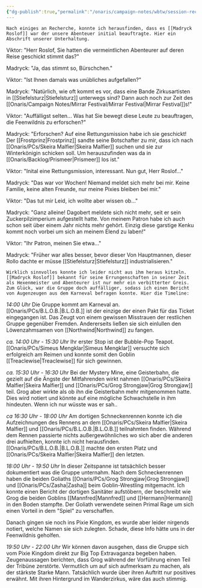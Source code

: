```yaml
---
{"dg-publish":true,"permalink":"/onaris/campaign-notes/wbtw/session-recap/session-1/","tags":["session-recap kampagne/witchlight"]}
---
```


```ad-info
Nach einiges an Recherche, konnte ich herausfinden, dass es [[Madryck Roslof]] war der unsere Abenteuer initial beauftragte. Hier ein Abschrift unserer Unterhaltung.
```

Viktor: "Herr Roslof, Sie hatten die vermeintlichen Abenteurer auf deren Reise geschickt stimmt das?"

Madryck: "Ja, das stimmt so, Bürschchen."

Viktor: "Ist Ihnen damals was unübliches aufgefallen?"

Madryck: "Natürlich, wie oft kommt es vor, dass eine Bande Zirkusartisten in [[Stiefelsturz\|Stiefelsturz]] unterwegs sind? Dann auch noch zur Zeit des [[Onaris/Campaign Notes/Mirrar Festival/Mirrar Festival\|Mirrar Festival]]s!"

Viktor: "Auffälligst selten... Was hat Sie bewegt diese Leute zu beauftragen, die Feenwildnis zu erforschen?"

Madryck: "Erforschen? Auf eine Rettungsmission habe ich sie geschickt! Der [[Frostprinz\|Frostprinz]] sandte seine Botschafter zu mir, dass ich nach [[Onaris/PCs/Skeira Malfier\|Skeira Malfier]] suchen und sie zur Winterkönigin schicken soll. Um herauszufinden was da in [[Onaris/Backlog/Prismeer\|Prismeer]] los ist."

Viktor: "Inital eine Rettungsmission, interessant. Nun gut, Herr Roslof..."

Madryck: "Das war vor Wochen! Niemand meldet sich mehr bei mir. Keine Familie, keine alten Freunde, nur meine Pixies bleiben bei mir."

Viktor: "Das tut mir Leid, ich wollte aber wissen ob..."

Madryck: "Ganz alleine! Dagobert meldete sich nicht mehr, seit er sein Zuckerpilzimperium aufgestellt hatte. Von meinem Patron habe ich auch schon seit über einem Jahr nichts mehr gehört. Einzig diese garstige Kenku kommt noch vorbei um sich an meinem Elend zu laben!"

Viktor: "Ihr Patron, meinen Sie etwa..."

Madryck: "Früher war alles besser, bevor dieser Von Hauptmannen, dieser Rollo dachte er müsse [[Stiefelsturz\|Stiefelsturz]] industrialisieren."

```ad-info
Wirklich sinnvolles konnte ich leider nicht aus ihm heraus kitzeln. [[Madryck Roslof]] bekannt für seine Errungenschaften in seiner Zeit als Hexenmeister und Abenteurer ist nur mehr ein verbitterter Greis. Zum Glück, war die Gruppe doch auffälliger, sodass ich einen Bericht von Augenzeugen aus dem Karneval befragen konnte. Hier die Timeline:
```

*14:00 Uhr*
Die Gruppe kommt am Karneval an. [[Onaris/PCs/B.L.O.B.\|B.L.O.B.]] ist der einzige der einen Pakt für das Ticket eingegangen ist. Das Zeugt von einem gewissen Misstrauen der restlichen Gruppe gegenüber Fremden. Andererseits ließen sie sich einlullen den Löwenzahmsamen von [[Northwind\|Northwind]] zu fangen.

*ca. 14:00 Uhr - 15:30 Uhr*
Ihr erster Stop ist der Bubble-Pop Teapot. [[Onaris/PCs/Simeus Mengklar\|Simeus Mengklar]] versuchte sich erfolgreich am Reimen und konnte somit den Goblin [[Treaclewise\|Treaclewise]] für sich gewinnen.

*ca. 15:30 Uhr - 16:30 Uhr*
Bei der Mystery Mine, eine Geisterbahn, die gezielt auf die Ängste der Mitfahrenden wirkt nahmen [[Onaris/PCs/Skeira Malfier\|Skeira Malfier]] und [[Onaris/PCs/Grog Strongjaw\|Grog Strongjaw]] teil. Grog aber wirkte als ob ihn die Geisterbahn mehr mitgenommen hatte. Dies wird notiert und könnte auf eine mögliche Schwachstelle in ihm hindeuten. Wenn ich nur wüsste was er sah..

*ca 16:30 Uhr - 18:00 Uhr*
Am dortigen Schneckenrennen konnte ich die Aufzeichnungen des Rennens an dem [[Onaris/PCs/Skeira Malfier\|Skeira Malfier]] und [[Onaris/PCs/B.L.O.B.\|B.L.O.B.]] teilnahmten finden. Während dem Rennen passierte nichts außergewöhnliches wo sich aber die anderen drei aufhielten, konnte ich nicht herausfinden.
[[Onaris/PCs/B.L.O.B.\|B.L.O.B.]] machte den ersten Platz und [[Onaris/PCs/Skeira Malfier\|Skeira Malfier]] den letzten.

*18:00 Uhr - 19:50 Uhr*
In dieser Zeitspanne ist tatsächlich besser dokumentiert was die Gruppe unternahm. Nach dem Schneckenrennen haben die beiden Goliaths [[Onaris/PCs/Grog Strongjaw\|Grog Strongjaw]] und [[Onaris/PCs/Zasha\|Zasha]] beim Goblin-Wrestling mitgemacht. Ich konnte einen Bericht der dortigen Sanitäter aufstöbern, der beschreibt wie Grog die beiden Goblins [[Mannfred\|Mannfred]] und [[Hermann\|Hermann]] in den Boden stampfte. Der Goliath verwendete seinen Primal Rage um  sich einen Vorteil in dem "Spiel" zu verschaffen.

Danach gingen sie noch ins Pixie Kingdom, es wurde aber leider nirgends notiert, welche Namen sie sich zulegten. Schade, diese Info hätte uns in der Feenwildnis geholfen.

*19:50 Uhr - 22:00 Uhr*
Wir können davon ausgehen, dass die Gruppe sich vom Pixie Kingdom direkt zur Big Top Extravaganza begeben haben. Zeugenaussagen berichten, dass Grog während der Vorführung einen Teil der Tribüne zerstörte. Vermutlich um auf sich aufmerksam zu machen, als der stärkste Starke Mann. Tatsächlich wurde über ihren Auftritt nur positives erwähnt. Mit ihren Hintergrund im Wanderzirkus, wäre das auch stimmig.